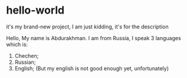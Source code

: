 # hello-world
it's my brand-new project, I am just kidding, it's for the description  


Hello, My name is Abdurakhman. I am from Russia, I speak 3 languages which is:
1. Chechen;
2. Russian;
3. English; (But my english is not good enough yet, unfortunately)
